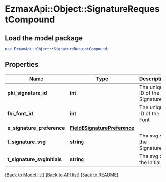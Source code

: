 # EzmaxApi::Object::SignatureRequestCompound

## Load the model package
```perl
use EzmaxApi::Object::SignatureRequestCompound;
```

## Properties
Name | Type | Description | Notes
------------ | ------------- | ------------- | -------------
**pki_signature_id** | **int** | The unique ID of the Signature | [optional] 
**fki_font_id** | **int** | The unique ID of the Font | 
**e_signature_preference** | [**FieldESignaturePreference**](FieldESignaturePreference.md) |  | 
**t_signature_svg** | **string** | The svg of the Signature | [optional] 
**t_signature_svginitials** | **string** | The svg of the Initials | [optional] 

[[Back to Model list]](../README.md#documentation-for-models) [[Back to API list]](../README.md#documentation-for-api-endpoints) [[Back to README]](../README.md)



